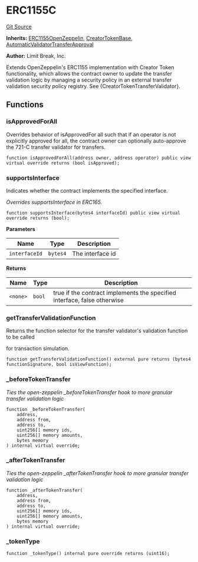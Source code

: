 # ERC1155C
[Git Source](https://github.com/zanzai-dev/creator-token-standards/blob/e3ca932d2edc594487078ba2c4da4e803f84d6a3/src/erc1155c/ERC1155C.sol)

**Inherits:**
[ERC1155OpenZeppelin](/src/token/erc1155/ERC1155OpenZeppelin.sol/abstract.ERC1155OpenZeppelin.md), [CreatorTokenBase](/src/utils/CreatorTokenBase.sol/abstract.CreatorTokenBase.md), [AutomaticValidatorTransferApproval](/src/utils/AutomaticValidatorTransferApproval.sol/abstract.AutomaticValidatorTransferApproval.md)

**Author:**
Limit Break, Inc.

Extends OpenZeppelin's ERC1155 implementation with Creator Token functionality, which
allows the contract owner to update the transfer validation logic by managing a security policy in
an external transfer validation security policy registry.  See {CreatorTokenTransferValidator}.


## Functions
### isApprovedForAll

Overrides behavior of isApprovedFor all such that if an operator is not explicitly approved
for all, the contract owner can optionally auto-approve the 721-C transfer validator for transfers.


```solidity
function isApprovedForAll(address owner, address operator) public view virtual override returns (bool isApproved);
```

### supportsInterface

Indicates whether the contract implements the specified interface.

*Overrides supportsInterface in ERC165.*


```solidity
function supportsInterface(bytes4 interfaceId) public view virtual override returns (bool);
```
**Parameters**

|Name|Type|Description|
|----|----|-----------|
|`interfaceId`|`bytes4`|The interface id|

**Returns**

|Name|Type|Description|
|----|----|-----------|
|`<none>`|`bool`|true if the contract implements the specified interface, false otherwise|


### getTransferValidationFunction

Returns the function selector for the transfer validator's validation function to be called

for transaction simulation.


```solidity
function getTransferValidationFunction() external pure returns (bytes4 functionSignature, bool isViewFunction);
```

### _beforeTokenTransfer

*Ties the open-zeppelin _beforeTokenTransfer hook to more granular transfer validation logic*


```solidity
function _beforeTokenTransfer(
    address,
    address from,
    address to,
    uint256[] memory ids,
    uint256[] memory amounts,
    bytes memory
) internal virtual override;
```

### _afterTokenTransfer

*Ties the open-zeppelin _afterTokenTransfer hook to more granular transfer validation logic*


```solidity
function _afterTokenTransfer(
    address,
    address from,
    address to,
    uint256[] memory ids,
    uint256[] memory amounts,
    bytes memory
) internal virtual override;
```

### _tokenType


```solidity
function _tokenType() internal pure override returns (uint16);
```

